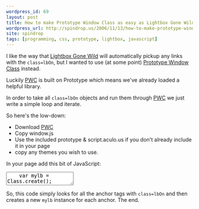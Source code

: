 ```yaml
---
wordpress_id: 69
layout: post
title: How to make Prototype Window Class as easy as Lightbox Gone Wild
wordpress_url: http://spindrop.us/2006/11/13/how-to-make-prototype-window-class-as-easy-as-lightbox-gone-wild/
site: spindrop
tags: [programming, css, prototype, lightbox, javascript]
---
```

[l]: http://particletree.com/features/lightbox-gone-wild/ "Lightbox Gone Wild"
[p]: http://prototype-window.xilinus.com/ "Prototype Window Class"

I like the way that [Lightbox Gone Wild][l] will automatically pickup any links with the `class=lbOn`, but I wanted to use (at some point) [Prototype Window Class][p] instead.

Luckily [PWC][p] is built on Prototype which means we've already loaded a helpful library.

<!--more-->

In order to take all `class=lbOn` objects and run them through [PWC][p] we just write a simple loop and iterate.

So here's the low-down:

* Download [PWC][p]
* Copy window.js
* Use the included prototype & script.aculo.us if you don't already include it in your page
* copy any themes you wish to use.

In your page add this bit of JavaScript:

<div><textarea name="code" class="js">
	var mylb = Class.create();
	
	mylb.prototype = {
		initialize: function(ctrl) {
			this.content = ctrl.href;
			Event.observe(ctrl, 'click', this.activate.bindAsEventListener(this), false);
			ctrl.onclick = function(){return false;};
			},
	
			// Turn everything on - mainly the IE fixes
			activate: function(){
				var win = new Window('window_id', {className: "alphacube",title: "Tour", url: this.content, width:700, height:500});
				win.setDestroyOnClose();
				win.showCenter(true);
			}
		}

		lbox = document.getElementsByClassName('lbOn');
		for(i = 0; i < lbox.length; i++) {
			valid = new mylb(lbox[i]);
		}
</textarea></div>

So, this code simply looks for all the anchor tags with `class=lbOn` and then  creates a new `mylb` instance for each anchor.  The end.

